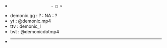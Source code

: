 -                       - □ × 
- demonic.gg : ? : NA : ?   
- yt    :    @demonic.mp4   
- ttv   :    demonic_l      
- twt   :    @demonicdotmp4 
- _________________________ 
